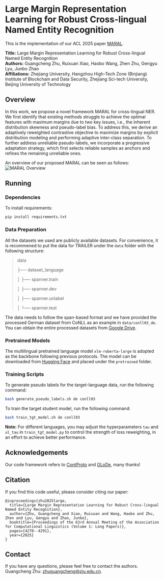 # Large Margin Representation Learning for Robust Cross-lingual Named Entity Recognition

This is the implementation of our ACL 2025 paper [MARAL](https://aclanthology.org/2025.acl-long.215/).

**Title:** Large Margin Representation Learning for Robust Cross-lingual Named Entity Recognition  
**Authors:** Guangcheng Zhu, Ruixuan Xiao, Haobo Wang, Zhen Zhu, Gengyu Lyu, Junbo Zhao  
**Affiliations:** Zhejiang University, Hangzhou High-Tech Zone (Binjiang) Institute of Blockchain and Data Security, Zhejiang Sci-tech University, Beijing University of Technology

## Overview

In this work, we propose a novel framework MARAL for cross-lingual NER. We first identify that existing methods struggle to achieve the optimal features with maximum margins due to two key issues, i.e., the inherent distribution skewness and pseudo-label bias. To address this, we derive an adaptively reweighted contrastive objective to maximize margins by explicit distribution modeling and performing adaptive inter-class separation. To further address unreliable pseudo-labels, we incorporate a progressive adaptation strategy, which first selects reliable samples as anchors and refines the remaining unreliable ones.

An overview of our proposed MARAL can be seen as follows:
![MARAL Overview](./pipeline.png)

## Running

### Dependencies
To install requirements:
```bash
pip install requirements.txt
```

### Data Preparation
All the datasets we used are publicly available datasets. For convenience, it is recommened to put the data for TRAILER under the `data` folder with the following structure:
  > data
  >
  > ├── dataset_language
  > 
  > │   ├── spanner.train
  >
  > │   ├── spanner.dev
  >
  > │   ├── spanner.unlabel
  >
  > │   └── spanner.test

The data needs to follow the span-based format and we have provided the processed German dataset from CoNLL as an example in `data/conll03_de`. You can obtain the entire processed datasets from [Google Drive](https://drive.google.com/drive/folders/1Opua13lXGMVFckQ6Z_lndMX8EYhc0fbY?usp=sharing).

### Pretrained Models
The multilingual pretrained language model `xlm-roberta-large` is adopted as the backbone following previous protocols. The model can be downloaded from [Hugging Face](https://huggingface.co/FacebookAI/xlm-roberta-large) and placed under the `pretrained` folder.

### Training Scripts
To generate pseudo labels for the target-language data, run the following command:
```bash
bash generate_pseudo_labels.sh de conll03
```

To train the target student model, run the following command:
```bash
bash train_tgt_model.sh de conll03
```

**Note:** For different languages, you may adjust the hyperparameters `tau` and `ul_tau` in `train_tgt_model.py` to control the strength of loss reweighting, in an effort to achieve better performance.

## Acknowledgements
Our code framework refers to [ContProto](https://github.com/DAMO-NLP-SG/ContProto) and [GLoDe](https://github.com/Ding-ZJ/GLoDe), many thanks!

## Citation
If you find this code useful, please consider citing our paper:
```cite
@inproceedings{zhu2025large,
  title={Large Margin Representation Learning for Robust Cross-lingual Named Entity Recognition},
  author={Zhu, Guangcheng and Xiao, Ruixuan and Wang, Haobo and Zhu, Zhen and Lyu, Gengyu and Zhao, Junbo},
  booktitle={Proceedings of the 63rd Annual Meeting of the Association for Computational Linguistics (Volume 1: Long Papers)},
  pages={4270--4291},
  year={2025}
}
```

## Contact
If you have any questions, please feel free to contact the authors. Guangcheng Zhu: zhuguangcheng@zju.edu.cn.